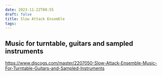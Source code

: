 ```yaml
---
date: 2023-11-22T08:55
draft: false
title: Slow Attack Ensemble
tags:
---
```


## Music for turntable, guitars and sampled instruments

https://www.discogs.com/master/2207050-Slow-Attack-Ensemble-Music-For-Turntable-Guitars-and-Sampled-Instruments

